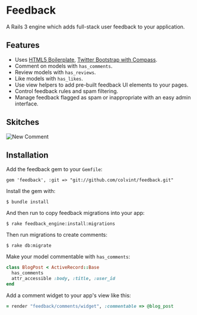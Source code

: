 # Feedback

A Rails 3 engine which adds full-stack user feedback to your application.

## <a name="features"></a>Features

* Uses [HTML5 Boilerplate](https://github.com/sporkd/compass-h5bp), [Twitter Bootstrap with Compass](https://github.com/vwall/compass-twitter-bootstrap).
* Comment on models with `has_comments`.
* Review models with `has_reviews`.
* Like models with `has_likes`.
* Use view helpers to add pre-built feedback UI elements to your pages.
* Control feedback rules and spam filtering.
* Manage feedback flagged as spam or inappropriate with an easy admin interface.

## <a name="demo"></a>Skitches

![New Comment](https://img.skitch.com/20120508-8dpbm4n4myxfb4wwr98uuiqsi8.jpg)

## <a name="installation"></a>Installation
Add the feedback gem to your `Gemfile`:

    gem 'feedback', :git => "git://github.com/colvint/feedback.git"

Install the gem with:

    $ bundle install

And then run to copy feedback migrations into your app:

    $ rake feedback_engine:install:migrations

Then run migrations to create comments:

    $ rake db:migrate
    
Make your model commentable with `has_comments`:

```ruby
class BlogPost < ActiveRecord::Base
  has_comments
  attr_accessible :body, :title, :user_id
end
```
Add a comment widget to your app's view like this:

```ruby
= render "feedback/comments/widget", :commentable => @blog_post
```
